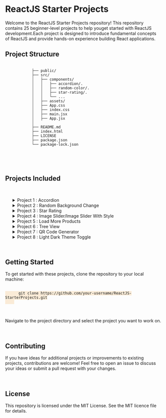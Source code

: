 <body>
    <h1>ReactJS Starter Projects</h1>
    Welcome to the ReactJS Starter Projects repository! This repository contains 25 beginner-level projects to help
    youget started with ReactJS development.Each project is
    designed to introduce fundamental concepts of ReactJS and provide hands-on experience building React applications.
    <h2>Project Structure</h2>
    <pre>
        <code>
            ├── public/
            ├── src/
            │   ├── components/
            │   │   ├── accordion/.
            │   │   ├── random-color/.
            │   │   ├── star-rating/.
            │   │   └── ...
            │   ├── assets/
            │   ├── App.css
            │   ├── index.css
            │   ├── main.jsx
            │   ├── App.jsx
            │   
            ├── README.md
            ├── index.html
            ├── LICENSE
            ├── package.json
            └── package-lock.json
        </code>
    </pre>
    <br>
    <h2>Projects Included</h2>
    <br>
    <ul>
        <details>
            <summary>Project 1 : Accordion
            </summary>
            <br>
            <p> <strong>Description:</strong> The Accordion component is a user interface element that allows users to
                expand and collapse content sections by clicking on the accordion titles.It provides both single and
                multiple selection modes, enabling users to select one or multiple items at a time.
                <br>
                <strong>Concepts:</strong>
                <br>
                <em>State Management:</em> Utilizing React's useState hook to manage the state of selected items
                (selected for single selection mode and multiple for multi-selection mode).
                <br>
                <em>Event Handling:</em> Handling click events on the accordion titles to toggle item selection and
                enable
                multi-selection mode.
                <br>
                <em>Conditional Rendering:</em> Dynamically rendering content sections based on the selected items and
                the current
                selection mode.
                <br>
                <em>Component Styling:</em> Applying CSS classes dynamically to style selected items and indicate their
                active state.
                <br>
                <em>Component Composition:</em> Structuring the Accordion component with reusable title and content
                sections,
                enhancing modularity and reusability.
            </p>
        </details>
        <details>
            <summary>Project 2 : Random Background Change
            </summary>
            <br>
            <p> <strong>Description:</strong> The project is a simple color generator built using React. It allows users
                to create random colors in either HEX or RGB format. Users can click buttons to switch between the color
                formats and generate random colors accordingly.
                <br>
                <strong>Concepts:</strong>The project utilizes React Hooks, such as `useState`, to manage state
                variables and control the behavior of the color generator. It employs event handling and dynamic styling
                to allow users to toggle between HEX and RGB color formats and generate random colors with visual
                feedback.
            </p>
        </details>
        <details>
            <summary>Project 3 : Star Rating
            </summary>
            <br>
            <p> <strong>Description:</strong>The StarRating component renders a star rating system where users can hover
                over stars to preview their rating before clicking to select. It dynamically updates star icons based on
                user interactions, offering a visually intuitive rating experience.
                <br>
                <strong>Concepts:</strong><em><br>State Management with React Hooks (useState):</em>The component
                employs useState to manage the current rating and hover states, enabling real-time updates to star
                appearances in response to user interactions.<br>
                <em>Event Handling:</em>Event handlers such as handleClick, handleMouseEnter, and handleMouseLeave are
                implemented to respond to user actions, facilitating the selection and preview of star ratings.
            </p>
        </details>
        <details>
            <summary>Project 4 : Image Slider/Image Slider With Style
            </summary>
            <br>
            <p> <strong>Description:</strong>The Image Slider app is a React component that displays a slideshow of
                images.
                It allows users to navigate through the images using left and right arrows or by clicking on thumbnails
                at
                the bottom.
                <br>
                <strong>Concepts:</strong><em><br>
                    Slideshow Navigation:</em> Users can move to the previous or next image using arrow buttons.<br>
                <em>Thumbnail Navigation:</em> Thumbnails below the slideshow provide an overview of all images.
                Clicking on
                a thumbnail switches to that image. <br>
                <em>Dynamic Styling:</em> Thumbnails and the main image change appearance to indicate the current
                selection.
                Responsive Design: The app adapts to different screen sizes for a consistent user experience.
            </p>
        </details>
        <details>
            <summary>Project 5 : Load More Products
            </summary>
            <br>
            <p> <strong>Description:</strong>TThe "Load More Data" app is a simple web application that fetches product
                data from an external API and displays it in a paginated manner. The app loads products in batches of 20
                and allows users to load more products dynamically by clicking on a "Load More Products" button.
                <br>
                <strong>Concepts:</strong><em><br>
                    State Management: </em> The app utilizes React's state management capabilities to keep track of
                various aspects of the application, such as loading status, fetched products, pagination count, and
                button disabling.<br>
                <em>Data Fetching:</em> It fetches product data from a remote API using the fetchProducts() function.
                This function is triggered when the component mounts and whenever the pagination count changes. The
                fetched data is then stored in the component's state. <br>
                <em>Pagination:</em> The app implements pagination logic by incrementing the pagination count each time
                the "Load More Products" button is clicked. This count is used to determine the offset for fetching the
                next batch of products from the API.
                <em>UI Rendering: </em> The fetched product data is rendered dynamically in the UI using JSX. Each
                product is displayed as a card containing an image and a title. The "Load More Products" button is
                conditionally disabled when the maximum number of products (100 in this case) is reached.
                <em>Loading Indicator:</em> During data fetching, a loading indicator is displayed to inform users that
                data is being retrieved from the server. Once the data is fetched and rendered, the loading indicator
                disappears.
            </p>
        </details>
        <details>
            <summary>Project 6 : Tree View
            </summary>
            <br>
            <p> <strong>Description:</strong>
                The tree view component manages the display state of its child items using useState, allowing users to
                expand or collapse menu sections dynamically. It employs event handling to toggle the visibility of
                child items based on user interactions, enhancing navigation flexibility and user experience.
                <br>
                <strong>Concepts:</strong><br>
                <em>useState Hook:</em> Manages the state for controlling the visibility of child menu items, enabling
                dynamic expansion and collapse functionality.<br>
                <em>Toggle Visibility:</em>Allows users to toggle the visibility of child menu items by clicking on the
                expand/collapse icon, providing an intuitive user interface for navigation.<br>
                <em>Conditional Rendering:</em>Conditionally renders child menu items based on their visibility state,
                optimizing performance by rendering only the necessary components.<br>
                <em>Event Handling:</em> Utilizes event handling to capture user clicks on the expand/collapse icon and
                update the visibility state accordingly, ensuring responsive behavior.<br>
                <em>Flexbox Layout:</em>
                Utilizes flexbox layout to arrange menu item elements horizontally with a specified gap, enhancing the
                visual presentation and alignment of menu components.
            </p>
        </details>
        <details>
            <summary>Project 7 : QR Code Generator
            </summary>
            <br>
            <p> <strong>Description:</strong>The QR Code Generator is a simple React component that allows users to
                input text and generate a corresponding QR code. It utilizes the react-qr-code library to dynamically
                create QR codes based on user input.
                <br>
                <strong>Concepts:</strong><br>
                <em>useState Hook:</em> Manages state for input text (input) and generated QR code (qrCode),
                enabling dynamic UI updates.<br>
                <em>Input Handling:</em> Users input text in the provided field, updating the input state.<br>
                <em>QR Code Generation:</em> Upon clicking "Generate", the handleGenerateQrcode function sets the
                qrCode state based on the input.<br>
                <em>Conditional Rendering:</em> Disables the "Generate" button if the input field is empty or
                contains only whitespace.<br>
                <em>Displaying the QR Code:</em> Utilizes the QRCode component to display the generated QR code
                dynamically.
            </p>
        </details>
         <details>
            <summary>Project 8 : Light Dark Theme Toggle
            </summary>
            <br>
            <p> <strong>Description:</strong>The Light Dark Theme Toggle App is a React application that enables users
                to switch between light and dark themes for enhanced readability and customization. It leverages
                localstorage to persist the selected theme across sessions, providing a seamless and personalized user
                experience.<br>
                <strong>Concepts:</strong><br>
                <em>Theme Toggling:</em> Users can conveniently toggle between light and dark themes using a simple
                button click, allowing for quick customization of the application's appearance.<br>
                <em>Local Storage Management:</em> The app utilizes the useLocalStorage custom hook to manage theme
                preferences in local storage, ensuring that the chosen theme persists across browser sessions.<br>
                <em>User Interface Enhancement:</em> By offering theme customization options, the app enhances user
                experience by allowing users to tailor the application's appearance to their preferences, thereby
                improving readability and reducing eye strain.<br>
            </p>
        </details>
    </ul>
    <br>
    <h2>Getting Started</h2>
    To get started with these projects, clone the repository to your local machine:
    <br>
    <pre>
    <code style="background-color: antiquewhite;">
      git clone https://github.com/your-username/ReactJS-StarterProjects.git
    </code>
</pre>
    <br>
    <p>Navigate to the project directory and select the project you want to work on.</p>
    <br>
    <h2>Contributing</h2>
    <p>If you have ideas for additional projects or improvements to existing projects, contributions are welcome! Feel
        free to open an issue to discuss your ideas or submit a pull request with your changes.</p>
    <br>
    <h2>License</h2>
    <p>This repository is licensed under the MIT License. See the MIT licence file for details.</p>

</body>